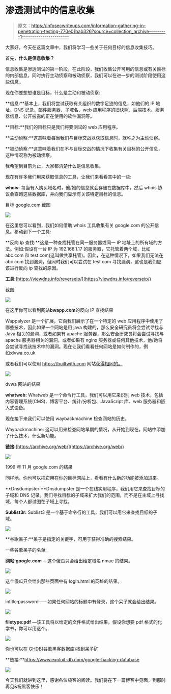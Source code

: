 # 渗透测试中的信息收集

> 原文：<https://infosecwriteups.com/information-gathering-in-penetration-testing-770e01bab326?source=collection_archive---------1----------------------->

大家好，今天在这篇文章中，我们将学习一些关于任何目标的信息收集技巧。

首先，**什么是信息收集？**

信息收集是渗透测试的第一阶段，在此阶段，我们收集公开可用的信息或有关目标的内部信息，同时执行主动侦察和被动侦察，我们可以在进一步的测试阶段使用这些信息..

现在你要想想谁是目标，什么是主动和被动侦察:

**信息:**基本上，我们将尝试获取有关组织的数字足迹的信息，如他们的 IP 地址、DNS 记录、邮件服务器、子域名、web 应用程序的旧快照、后端技术、服务器信息、公开披露的正在使用的软件漏洞等。

**目标:**我们的目标只是我们将要测试的 web 应用程序。

**主动侦察:**这意味着每当我们与目标交战以获取信息时，就称之为主动侦察。

**被动侦察:**这意味着我们在不与目标交战的情况下收集有关目标的公开信息，这种情况称为被动侦察。

我希望到目前为止，大家都清楚什么是信息收集。

现在有许多我们用来获取信息的工具，让我们来看看其中的一些:

**whois:** 每当有人购买域名时，他/她的信息就会存储在数据库中，然后 whois 协议会查询这些数据库，并向我们显示有关该特定目标的信息。

目标 google.com 截图

![](img/5a26c9203be7b910984cc66fb578eeb9.png)

在这里您可以看到，我们如何借助 whois 工具收集有关 google.com 的公开信息。移动到下一个工具:

**反向 Ip 查找:**这是一种查找托管在同一服务器或同一 IP 地址上的所有域的方法。例如:假设有一台 IP 为 192.168.1.17 的服务器，它托管着两个域，比如 abc.com 和 test.com(这叫做共享托管)。因此，在这种情况下，如果我们无法在 abc.com 找到漏洞，但同时我们可以尝试在 test.com 寻找漏洞，这也是我们应该进行反向 ip 查找的原因。

**工具:**[https://viewdns.info/reverseip/](https://viewdns.info/reverseip/)

截图:

![](img/304879f5f00b8194a32fbd0253eca03a.png)

在这里你可以看到网站**bwapp.com**的反向 IP 查找结果

Wappalyzer 是一个扩展，它向我们展示了在一个特定的 web 应用程序中使用了哪些技术，因此如果一个网站是用 java 构建的，那么安全研究员将会尝试寻找与 Java 相关的漏洞，或者如果有 apache 服务器，那么安全研究员将会尝试寻找与 apache 服务器相关的漏洞，或者如果有 nginx 服务器或任何其他技术，他/她将会尝试寻找该技术中的漏洞。现在让我们看看任何网站是如何制作的，例如:dvwa.co.uk

或者我们可以使用 https://builtwith.com 网站[获得相同的。](https://builtwith.com)

![](img/b4e4aacad1aa482e53b8077dd207b493.png)

dvwa 网站的结果

**whatweb:** Whatweb 是一个命令行工具，我们可以用它来识别 web 技术，包括内容管理系统(CMS)、博客平台、统计/分析包、JavaScript 库、web 服务器和嵌入式设备。

现在接下来我们可以使用 waybackmachine 检查网站的历史。

Waybackmachine: 这可以用来检查网站早期的情况，从开始到现在，网站中添加了什么技术，什么新功能。

**链接:**[https://archive.org/web/](https://archive.org/web/)

![](img/b6d121f828a9d50a5dc50e7f258e6f43.png)

1999 年 11 月 google.com 的结果

同样地，你也可以把它用在你的目标网站上，看看有什么新的功能被添加进来。

**Dnsdumpster:**Dnsdumpster 是一个在线实用程序，我们用它来查找目标的子域和 DNS 记录。我们寻找目标的子域来扩大我们的范围，而不是在主域上寻找域，每个人都试图在子域上寻找。

**Sublist3r:** Sublist3 是一个基于命令行的工具，我们可以用它来查找目标的子域。

![](img/c61b970a2d128a81ef2814352a3507b2.png)

**谷歌呆子:**呆子是指定的关键字，可用于获得准确的搜索结果。

一些谷歌呆子的名单:

**网站:google.com** —这个傻瓜只会给出给定域名 nmae 的结果。

![](img/96296f0038f8a140406c115290a948d0.png)

这个傻瓜只会给出那些页面中有 login.html 的网址的结果。

![](img/69855787e051c8691e73ebe46e292ce0.png)

intitle:password——如果任何网站的标题中有登录，这个呆子就会给出结果。

![](img/c6775b950b4414584fe0bad9f9262942.png)

**filetype:pdf** —该工具将以给定的文件格式给出结果。假设你想要 pdf 格式的化学书，你可以用这个。

![](img/dc3cafab9a19bb96b29c69d4c304dfa2.png)

你也可以在 GHDB(谷歌黑客数据库)找到呆子矿

**链接:**https://www.exploit-db.com/google-hacking-database

![](img/94177b82f8cb1c80afc72a9608831cfe.png)

今天我们就讲到这里，感谢各位极客的阅读。我们将在下一篇博客中见面，到那时再见&祝黑客快乐！